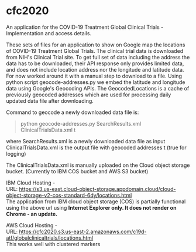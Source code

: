 # cfc2020
An application for the COVID-19 Treatment Global Clinical Trials - Implementation and access details.

These sets of files for an application to show on Google map the locations of COVID-19 Treatment Global Trials. The clinical trial data is downloaded from NIH's Clinical Trial site. To get full set of data including the address the data has to be downloaded, their API response only provides limited data, and does not include location address nor the longitude and latitude data. For now worked around it with a manual step to download to a file. Using python script geocode-addresses.py we embed the latitude and longitude data using Google's Geocoding APIs. The GeocodedLocations is a cache of previously geocoded addresses which are used for processing daily updated data file after downloading. 

Command to geocode a newly downloaded data file is:
>python geocode-addresses.py SearchResults.xml ClinicalTrialsData.xml t

where SearchResults.xml is a newly downloaded data file as input
      ClinicalTrialsData.xml is the output file with geocoded addresses
      t (true for logging)

The ClinicalTrialsData.xml is manually uploaded on the Cloud object storage bucket. (Currently to IBM COS bucket and AWS S3 bucket)

IBM Cloud Hosting -
<br>URL: https://s3.us-east.cloud-object-storage.appdomain.cloud/cloud-object-storage-v2-cos-standard-6dy/locations.html
<br>The application from IBM cloud object storage (COS) is partially functional using the above url using <b>Internet Explorer only. It does not render on Chrome - an update.</b>

AWS Cloud Hosting -
<br>URL: https://cfc2020.s3.us-east-2.amazonaws.com/c19d-atf/globalclinicaltrials/locations.html
<br>This works well with clustered markers
